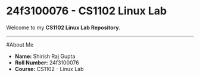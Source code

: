 # 24f3100076 - CS1102 Linux Lab

Welcome to my **CS1102 Linux Lab Repository**.

---

#About Me

- **Name:** Shirish Raj Gupta  
- **Roll Number:** 24f3100076  
- **Course:** CS1102 - Linux Lab 
